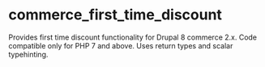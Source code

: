 # commerce_first_time_discount

Provides first time discount functionality for Drupal 8 commerce 2.x. Code compatible only for PHP 7 and above. Uses return types and scalar typehinting.
